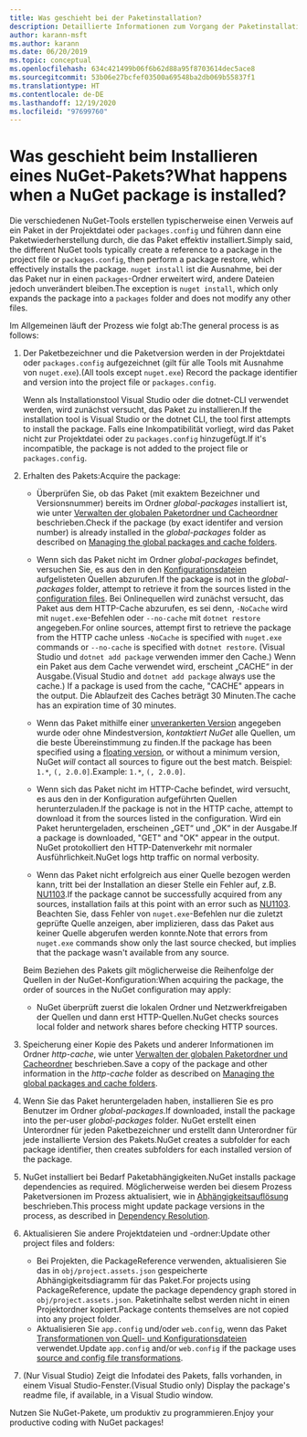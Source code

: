 ```yaml
---
title: Was geschieht bei der Paketinstallation?
description: Detaillierte Informationen zum Vorgang der Paketinstallation
author: karann-msft
ms.author: karann
ms.date: 06/20/2019
ms.topic: conceptual
ms.openlocfilehash: 634c421499b06f6b62d88a95f8703614dec5ace8
ms.sourcegitcommit: 53b06e27bcfef03500a69548ba2db069b55837f1
ms.translationtype: HT
ms.contentlocale: de-DE
ms.lasthandoff: 12/19/2020
ms.locfileid: "97699760"
---
```

# <a name="what-happens-when-a-nuget-package-is-installed"></a><span data-ttu-id="c97ab-103">Was geschieht beim Installieren eines NuGet-Pakets?</span><span class="sxs-lookup"><span data-stu-id="c97ab-103">What happens when a NuGet package is installed?</span></span>

<span data-ttu-id="c97ab-104">Die verschiedenen NuGet-Tools erstellen typischerweise einen Verweis auf ein Paket in der Projektdatei oder `packages.config` und führen dann eine Paketwiederherstellung durch, die das Paket effektiv installiert.</span><span class="sxs-lookup"><span data-stu-id="c97ab-104">Simply said, the different NuGet tools typically create a reference to a package in the project file or `packages.config`, then perform a package restore, which effectively installs the package.</span></span> <span data-ttu-id="c97ab-105">`nuget install` ist die Ausnahme, bei der das Paket nur in einen `packages`-Ordner erweitert wird, andere Dateien jedoch unverändert bleiben.</span><span class="sxs-lookup"><span data-stu-id="c97ab-105">The exception is `nuget install`, which only expands the package into a `packages` folder and does not modify any other files.</span></span>

<span data-ttu-id="c97ab-106">Im Allgemeinen läuft der Prozess wie folgt ab:</span><span class="sxs-lookup"><span data-stu-id="c97ab-106">The general process is as follows:</span></span>

1. <span data-ttu-id="c97ab-107">Der Paketbezeichner und die Paketversion werden in der Projektdatei oder `packages.config` aufgezeichnet (gilt für alle Tools mit Ausnahme von `nuget.exe`).</span><span class="sxs-lookup"><span data-stu-id="c97ab-107">(All tools except `nuget.exe`) Record the package identifier and version into the project file or `packages.config`.</span></span>

   <span data-ttu-id="c97ab-108">Wenn als Installationstool Visual Studio oder die dotnet-CLI verwendet werden, wird zunächst versucht, das Paket zu installieren.</span><span class="sxs-lookup"><span data-stu-id="c97ab-108">If the installation tool is Visual Studio or the dotnet CLI, the tool first attempts to install the package.</span></span> <span data-ttu-id="c97ab-109">Falls eine Inkompatibilität vorliegt, wird das Paket nicht zur Projektdatei oder zu `packages.config` hinzugefügt.</span><span class="sxs-lookup"><span data-stu-id="c97ab-109">If it's incompatible, the package is not added to the project file or `packages.config`.</span></span>

2. <span data-ttu-id="c97ab-110">Erhalten des Pakets:</span><span class="sxs-lookup"><span data-stu-id="c97ab-110">Acquire the package:</span></span>
   - <span data-ttu-id="c97ab-111">Überprüfen Sie, ob das Paket (mit exaktem Bezeichner und Versionsnummer) bereits im Ordner *global-packages* installiert ist, wie unter [Verwalten der globalen Paketordner und Cacheordner](../consume-packages/managing-the-global-packages-and-cache-folders.md) beschrieben.</span><span class="sxs-lookup"><span data-stu-id="c97ab-111">Check if the package (by exact identifer and version number) is already installed in the *global-packages* folder as described on [Managing the global packages and cache folders](../consume-packages/managing-the-global-packages-and-cache-folders.md).</span></span>

   - <span data-ttu-id="c97ab-112">Wenn sich das Paket nicht im Ordner *global-packages* befindet, versuchen Sie, es aus den in den [Konfigurationsdateien](../consume-packages/Configuring-NuGet-Behavior.md) aufgelisteten Quellen abzurufen.</span><span class="sxs-lookup"><span data-stu-id="c97ab-112">If the package is not in the *global-packages* folder, attempt to retrieve it from the sources listed in the [configuration files](../consume-packages/Configuring-NuGet-Behavior.md).</span></span> <span data-ttu-id="c97ab-113">Bei Onlinequellen wird zunächst versucht, das Paket aus dem HTTP-Cache abzurufen, es sei denn, `-NoCache` wird mit `nuget.exe`-Befehlen oder `--no-cache` mit `dotnet restore` angegeben.</span><span class="sxs-lookup"><span data-stu-id="c97ab-113">For online sources, attempt first to retrieve the package from the HTTP cache unless `-NoCache` is specified with `nuget.exe` commands or `--no-cache` is specified with `dotnet restore`.</span></span> <span data-ttu-id="c97ab-114">(Visual Studio und `dotnet add package` verwenden immer den Cache.) Wenn ein Paket aus dem Cache verwendet wird, erscheint „CACHE“ in der Ausgabe.</span><span class="sxs-lookup"><span data-stu-id="c97ab-114">(Visual Studio and `dotnet add package` always use the cache.) If a package is used from the cache, "CACHE" appears in the output.</span></span> <span data-ttu-id="c97ab-115">Die Ablaufzeit des Caches beträgt 30 Minuten.</span><span class="sxs-lookup"><span data-stu-id="c97ab-115">The cache has an expiration time of 30 minutes.</span></span>

   - <span data-ttu-id="c97ab-116">Wenn das Paket mithilfe einer [unverankerten Version](../consume-packages/Package-References-in-Project-Files.md#floating-versions) angegeben wurde oder ohne Mindestversion, *kontaktiert NuGet* alle Quellen, um die beste Übereinstimmung zu finden.</span><span class="sxs-lookup"><span data-stu-id="c97ab-116">If the package has been specified using a [floating version](../consume-packages/Package-References-in-Project-Files.md#floating-versions), or without a minimum version, NuGet *will* contact all sources to figure out the best match.</span></span>
   <span data-ttu-id="c97ab-117">Beispiel: `1.*`, `(, 2.0.0]`.</span><span class="sxs-lookup"><span data-stu-id="c97ab-117">Example: `1.*`, `(, 2.0.0]`.</span></span>

   - <span data-ttu-id="c97ab-118">Wenn sich das Paket nicht im HTTP-Cache befindet, wird versucht, es aus den in der Konfiguration aufgeführten Quellen herunterzuladen.</span><span class="sxs-lookup"><span data-stu-id="c97ab-118">If the package is not in the HTTP cache, attempt to download it from the sources listed in the configuration.</span></span> <span data-ttu-id="c97ab-119">Wird ein Paket heruntergeladen, erscheinen „GET“ und „OK“ in der Ausgabe.</span><span class="sxs-lookup"><span data-stu-id="c97ab-119">If a package is downloaded, "GET" and "OK" appear in the output.</span></span> <span data-ttu-id="c97ab-120">NuGet protokolliert den HTTP-Datenverkehr mit normaler Ausführlichkeit.</span><span class="sxs-lookup"><span data-stu-id="c97ab-120">NuGet logs http traffic on normal verbosity.</span></span>

   - <span data-ttu-id="c97ab-121">Wenn das Paket nicht erfolgreich aus einer Quelle bezogen werden kann, tritt bei der Installation an dieser Stelle ein Fehler auf, z.B. [NU1103](../reference/errors-and-warnings/NU1103.md).</span><span class="sxs-lookup"><span data-stu-id="c97ab-121">If the package cannot be successfully acquired from any sources, installation fails at this point with an error such as [NU1103](../reference/errors-and-warnings/NU1103.md).</span></span> <span data-ttu-id="c97ab-122">Beachten Sie, dass Fehler von `nuget.exe`-Befehlen nur die zuletzt geprüfte Quelle anzeigen, aber implizieren, dass das Paket aus keiner Quelle abgerufen werden konnte.</span><span class="sxs-lookup"><span data-stu-id="c97ab-122">Note that errors from `nuget.exe` commands show only the last source checked, but implies that the package wasn't available from any source.</span></span>

   <span data-ttu-id="c97ab-123">Beim Beziehen des Pakets gilt möglicherweise die Reihenfolge der Quellen in der NuGet-Konfiguration:</span><span class="sxs-lookup"><span data-stu-id="c97ab-123">When acquiring the package, the order of sources in the NuGet configuration may apply:</span></span>

   - <span data-ttu-id="c97ab-124">NuGet überprüft zuerst die lokalen Ordner und Netzwerkfreigaben der Quellen und dann erst HTTP-Quellen.</span><span class="sxs-lookup"><span data-stu-id="c97ab-124">NuGet checks sources local folder and network shares before checking HTTP sources.</span></span>

3. <span data-ttu-id="c97ab-125">Speicherung einer Kopie des Pakets und anderer Informationen im Ordner *http-cache*, wie unter [Verwalten der globalen Paketordner und Cacheordner](../consume-packages/managing-the-global-packages-and-cache-folders.md) beschrieben.</span><span class="sxs-lookup"><span data-stu-id="c97ab-125">Save a copy of the package and other information in the *http-cache* folder as described on [Managing the global packages and cache folders](../consume-packages/managing-the-global-packages-and-cache-folders.md).</span></span>

4. <span data-ttu-id="c97ab-126">Wenn Sie das Paket heruntergeladen haben, installieren Sie es pro Benutzer im Ordner *global-packages*.</span><span class="sxs-lookup"><span data-stu-id="c97ab-126">If downloaded, install the package into the per-user *global-packages* folder.</span></span> <span data-ttu-id="c97ab-127">NuGet erstellt einen Unterordner für jeden Paketbezeichner und erstellt dann Unterordner für jede installierte Version des Pakets.</span><span class="sxs-lookup"><span data-stu-id="c97ab-127">NuGet creates a subfolder for each package identifier, then creates subfolders for each installed version of the package.</span></span>

5. <span data-ttu-id="c97ab-128">NuGet installiert bei Bedarf Paketabhängigkeiten.</span><span class="sxs-lookup"><span data-stu-id="c97ab-128">NuGet installs package dependencies as required.</span></span> <span data-ttu-id="c97ab-129">Möglicherweise werden bei diesem Prozess Paketversionen im Prozess aktualisiert, wie in [Abhängigkeitsauflösung](../concepts/dependency-resolution.md) beschrieben.</span><span class="sxs-lookup"><span data-stu-id="c97ab-129">This process might update package versions in the process, as described in [Dependency Resolution](../concepts/dependency-resolution.md).</span></span>

6. <span data-ttu-id="c97ab-130">Aktualisieren Sie andere Projektdateien und -ordner:</span><span class="sxs-lookup"><span data-stu-id="c97ab-130">Update other project files and folders:</span></span>

    - <span data-ttu-id="c97ab-131">Bei Projekten, die PackageReference verwenden, aktualisieren Sie das in `obj/project.assets.json` gespeicherte Abhängigkeitsdiagramm für das Paket.</span><span class="sxs-lookup"><span data-stu-id="c97ab-131">For projects using PackageReference, update the package dependency graph stored in `obj/project.assets.json`.</span></span> <span data-ttu-id="c97ab-132">Paketinhalte selbst werden nicht in einen Projektordner kopiert.</span><span class="sxs-lookup"><span data-stu-id="c97ab-132">Package contents themselves are not copied into any project folder.</span></span>
    - <span data-ttu-id="c97ab-133">Aktualisieren Sie `app.config` und/oder `web.config`, wenn das Paket [Transformationen von Quell- und Konfigurationsdateien](../create-packages/source-and-config-file-transformations.md) verwendet.</span><span class="sxs-lookup"><span data-stu-id="c97ab-133">Update `app.config` and/or `web.config` if the package uses [source and config file transformations](../create-packages/source-and-config-file-transformations.md).</span></span>

7. <span data-ttu-id="c97ab-134">(Nur Visual Studio) Zeigt die Infodatei des Pakets, falls vorhanden, in einem Visual Studio-Fenster.</span><span class="sxs-lookup"><span data-stu-id="c97ab-134">(Visual Studio only) Display the package's readme file, if available, in a Visual Studio window.</span></span>

<span data-ttu-id="c97ab-135">Nutzen Sie NuGet-Pakete, um produktiv zu programmieren.</span><span class="sxs-lookup"><span data-stu-id="c97ab-135">Enjoy your productive coding with NuGet packages!</span></span>
